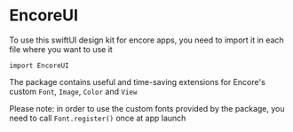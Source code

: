 # EncoreUI

To use this swiftUI design kit for encore apps, you need to import it in each file where you want to use it

`import EncoreUI`


The package contains useful and time-saving extensions for Encore's custom `Font`, `Image`, `Color` and `View`


Please note: in order to use the custom fonts provided by the package, you need to call `Font.register()` once at app launch
